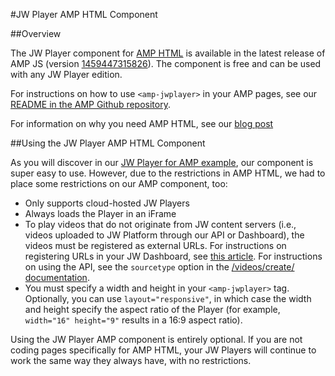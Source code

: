 #JW Player AMP HTML Component

##Overview

The JW Player component for [AMP HTML](https://github.com/ampproject/amphtml) is available in the latest release of AMP JS (version [1459447315826](https://github.com/ampproject/amphtml/releases/tag/1459447315826)). The component is free and can be used with any JW Player edition.

For instructions on how to use `<amp-jwplayer>` in your AMP pages, see our [README in the AMP Github repository](https://github.com/ampproject/amphtml/tree/master/extensions/amp-jwplayer).

For information on why you need AMP HTML, see our [blog post](https://www.jwplayer.com/blog/jwplayer-amp-component/)

##Using the JW Player AMP HTML Component

As you will discover in our [JW Player for AMP example](https://github.com/ampproject/amphtml/blob/master/examples/jwplayer.amp.html), our component is super easy to use. However, due to the restrictions in AMP HTML, we had to place some restrictions on our AMP component, too:

* Only supports cloud-hosted JW Players
* Always loads the Player in an iFrame
* To play videos that do not originate from JW content servers (i.e., videos uploaded to JW Platform through our API or Dashboard), the videos must be registered as external URLs. For instructions on registering URLs in your JW Dashboard, see [this article](https://support.jwplayer.com/customer/portal/articles/2160275). For instructions on using the API, see the `sourcetype` option in the [/videos/create/ documentation](https://developer.jwplayer.com/jw-platform/reference/v1/methods/videos/create.html).
* You must specify a width and height in your `<amp-jwplayer>` tag. Optionally, you can use `layout="responsive"`, in which case the width and height specify the aspect ratio of the Player (for example, `width="16" height="9"` results in a 16:9 aspect ratio).

Using the JW Player AMP component is entirely optional. If you are not coding pages specifically for AMP HTML, your JW Players will continue to work the same way they always have, with no restrictions.
